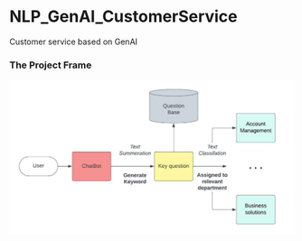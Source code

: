 # NLP_GenAI_CustomerService
Customer service based on GenAI
###  The Project Frame
![image](https://github.com/monica00zhang/NLP_GenAI_CustomerService/blob/main/Blank%20diagram.jpeg)
